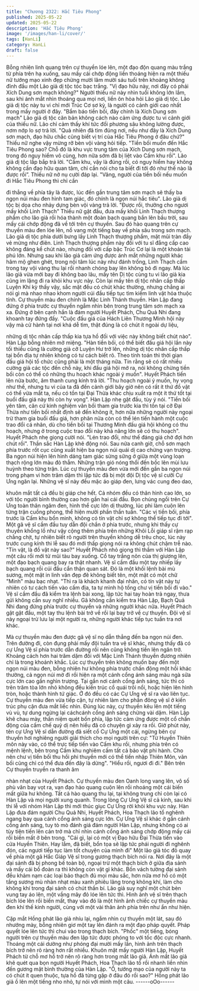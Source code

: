 ```yaml
---
title: "Chương 2322: Hắc Tiêu Phong"
published: 2025-05-22
updated: 2025-05-22
description: 'Hắc Tiêu Phong'
image: '/images/han-li/cover/'
tags: [HanLi]
category: HanLi
draft: false
---
```


Bỗng nhiên linh quang trên cự thuyền lóe lên, một đạo độn quang
màu trắng từ phía trên hạ xuống, sau mấy cái chớp động liền
thoáng hiện ra một thiếu nữ tướng mạo xinh đẹp chừng mười lăm
mười sáu tuổi trên khoảng không đỉnh đầu một Lão giả dị tộc tóc
bạc trắng.
"Vị đạo hữu này, nơi đây có phải Xích Dung sơn mạch không?"
Người thiếu nữ này nhìn tuổi không lớn lắm, sau khi ánh mắt nhìn
thoáng qua mọi nơi, liền ôn hòa hỏi Lão giả dị tộc.
Lão giả dị tộc này tu vi chỉ mới Trúc Cơ sơ kỳ, là người có cảnh
giới cao nhất trong mấy người ở đây.
"Bẩm báo tiền bối, đây chính là Xích Dung sơn mạch"
Lão giả dị tộc căn bản không cách nào cảm ứng được tu vi cảnh
giới của thiếu nữ. Lão chỉ cảm thấy khí tức đối phương sâu không
lường được, nơm nớp lo sợ trả lời.
"Quả nhiên đã tìm đúng nơi, nếu như đây là Xích Dung sơn mạch,
đạo hữu chắc cũng biết vị trí của Hắc Tiêu Phong ở đâu chứ?"
Thiếu nữ nghe vậy mừng rỡ bèn vội vàng hỏi tiếp.
"Tiền bối muốn đến Hắc Tiêu Phong sao? Chỗ đó là khu vực
trung tâm của Xích Dung sơn mạch, trong đó nguy hiểm vô cùng,
hơn nữa sớm đã bị liệt vào Cấm khu rồi". Lão giả dị tộc lắp bắp trả
lời.
"Cấm khu, vậy là đúng rồi, có nguy hiểm hay không không cần
đạo hữu quan tâm, chỉ cần nói cho ta biết đi tới đó như thế nào là
được rồi”. Thiếu nữ nở nụ cười đáp lại.
"Vâng, người của tiền bối nếu muốn đi Hắc Tiêu Phong thì chỉ cần

đi thẳng về phía tây là được, lúc đến gần trung tâm sơn mạch sẽ
thấy ba ngọn núi màu đen hình tam giác, đó chính là ngọn núi hắc
tiêu". Lão giả dị tộc bị dọa cho nhảy dựng bèn vội vàng trả lời.
"Được rồi, thưởng cho ngươi mấy khối Linh Thạch" Thiếu nữ gật
đầu, đưa mấy khối Linh Thạch thượng phẩm cho lão giả rồi hóa
thành một đoàn bạch quang bắn lên bầu trời, sau mấy cái chớp
động đã về tới trên cự thuyền.
Sau đó hào quang trên cự thuyền màu đen lóe lên, nổ vang một
tiếng bay về phía sâu trong sơn mạch.
Lão giả dị tộc phía dưới bưng lấy Linh Thạch thượng phẩm, mặt
mũi tràn đầy vẻ mừng như điên.
Linh Thạch thượng phẩm này đối với tu sĩ đẳng cấp cao không
đáng kể chút nào, nhưng đối với cấp bậc Trúc Cơ lại là một khoản
tài phú lớn.
Nhưng sau khi lão giả cảm ứng được ánh mắt những người khác
hâm mộ ghen ghét, trong nội tâm lúc này như đánh trống, Linh
Thạch cầm trong tay vội vàng thu lại rồi nhanh chóng bay lên
không bỏ đi ngay.
Mà lúc lão giả vừa mới bay đi không bao lâu, mấy tên Dị tộc cùng
tu vi lão giả kia cũng im lặng đi ra khỏi khu vực này.
Còn lại mấy tên dị tộc nhân cấp thấp Luyện Khí kỳ thấy vậy, sắc
mặt đều có chút khác thường, nhưng chẳng ai nói gì mà nhao
nhao khom người cúi đầu tiếp tục tìm kiếm linh vật hỏa thuộc tính.
Cự thuyền màu đen chính là Mặc Linh Thánh thuyền. Hàn Lập
đang đứng ở phía trước cự thuyền ngắm nhìn bên trong trung
tâm sơn mạch xa xa.
Đứng ở bên cạnh hắn là đám người Huyết Phách, Chu Quả Nhi
đang khoanh tay đứng đấy.
"Cuộc đấu giá của Hách Liên Thương Minh hội này vậy mà cử
hành tại nơi khá dễ tìm, thật đúng là có chút ít ngoài dự liệu,

những dị tộc nhân cấp thấp kia tựa hồ đối với việc này không biết
chút nào". Hàn Lập bỗng nhiên mở miệng.
"Hàn tiền bối, có thể biết đấu giá hội lần này tối thiểu cũng là
cường giả cỡ Luyện Hư trở lên, những dị tộc nhân cấp thấp tại
bổn địa tự nhiên không có tư cách biết rõ. Theo tính toán thì thời
gian đấu giá hội tổ chức cũng phải là một tháng nữa. Tin rằng sẽ
có rất nhiều cường giả các tộc đến chỗ này, khi đấu giá hội mở ra,
nói không chừng tiền bối còn có thể có những thu hoạch khác
ngoài ý muốn". Huyết Phách tiến lên nửa bước, âm thanh cung
kính trả lời.
"Thu hoạch ngoài ý muốn, hy vọng như thế, nhưng tu vi của ta đã
đến cảnh giới bây giờ nên có rất ít thứ đồ vật có thể vừa mắt ta,
nếu có tồn tại Đại Thừa khác chịu xuất ra một ít thứ tốt tại buổi
đấu giá này thì còn hy vọng". Hàn Lập nhẹ gật đầu, tùy ý nói.
"Tiền bối yên tâm, căn cứ kinh nghiệm vãn bối tham gia trước kia
thì tồn tại cỡ Đại Thừa như tiền bối nhất định sẽ đến không ít, hơn
nữa những người này ngoại trừ tham gia buổi đấu giá, hơn phân
nửa còn có thể lén tiến hành một cuộc trao đổi cá nhân, dù cho
tiền bối tại Thương Minh đấu giá hội không có thu hoạch, nhưng ở
trong cuộc trao đổi này khả năng lớn sẽ có thu hoạch". Huyết
Phách nhẹ giọng cười nói.
"Lén trao đổi, như thế đáng giá chờ đợi hơn chút rồi". Thần sắc
Hàn Lập khẽ động nói.
Sau nửa canh giờ, chỗ sơn mạch phía trước rốt cục cũng xuất
hiện ba ngọn núi quái dị cao chừng vạn trượng.
Ba ngọn núi hiện lên hình dáng tam giác sừng sững ở giữa một
vùng loạn thạch rộng lớn màu đỏ thẫm. Những trận gió nóng thổi
đến bốc lên mùi lưu huỳnh theo từng trận.
Lúc cự thuyền màu đen vừa mới đến gần ba ngọn núi trong phạm
vi hơn trăm dặm thì lập tức đã bị một đội Dị tộc vệ sĩ cưỡi Cự
Ưng ngăn lại.
Những vệ sĩ này đều mặc áo giáp đen, lưng vác cung đeo dao,

khuôn mắt tất cả đều bị giáp che hết. Cả nhóm đều có thân hình
cao lớn, so với tộc người bình thường cao hơn gần hai cái đầu.
Bọn chúng ngồi trên Cự Ưng toàn thân ngăm đen, hình thể cực
lớn dị thường, lúc phi làm cuộn lên từng trận cuồng phong, thể
hiện mười phần thần tuấn.
"Các vị tiền bối, phía trước là Cấm khu bổn minh, không có tín vật
chỉ sợ không thể tiếp tục đi tới". Một gã vệ sĩ cầm đầu tuy dẫn đội
chắn ở phía trước, nhưng khi thấy cự thuyền khổng lồ như vậy
cộng thêm phía trên những Khôi Lỗi giáp sĩ rậm rạp chằng chịt, tự
nhiên biết rõ người trên thuyền không dễ trêu chọc, lúc này trước
cung kính thi lễ sau đó mới thấp giọng nói ra không chút chậm trễ
nào.
"Tín vật, là đồ vật này sao?" Huyết Phách nhỏ giọng thì thầm với
Hàn Lập một câu rồi mới từ mũi tàu bay xuống.
Cổ tay trắng nõn của thị giương lên, một đạo bạch quang bay ra
thật nhanh.
Vệ sĩ cầm đầu một tay nhiếp lấy bạch quang rồi cúi đầu cẩn thận
quan sát. Đó là một khối lệnh bài mù sương, một mặt in linh văn
đẹp đẽ không biết tên, một mặt có một chữ "Minh" màu bạc nhạt.
"Thì ra là khách khanh đại nhân, có tín vật này tự nhiên có tư
cách tiến vào cấm địa, ta tự mình hộ tống chư vị tiền bối đi vào."
Vệ sĩ cầm đầu đã kiểm tra lệnh bài xong, lập tức hai tay hoàn trả
ngay, thưa gửi không cần suy nghĩ nhiều.
Gã không cần kiểm tra Hàn Lập, Bạch Quả Nhi đang đứng phía
trước cự thuyền và những người khác nữa.
Huyết Phách gật gật đầu, một tay thu lệnh bài trở về rồi lại bay trở
về cự thuyền.
Đội vệ sĩ này ngoại trừ lưu lại một người ra, những người khác
tiếp tục tuần tra nơi khác.

Mà cự thuyền màu đen được gã vệ sĩ nọ dẫn thẳng đến ba ngọn
núi đen.
Trên đường đi, còn đụng phải mấy đội tuần tra vệ sĩ khác, nhưng
thấy đã có cự Ưng Vệ sĩ phía trước dẫn đường rồi nên cũng
không tiến lên ngăn trở.
Khoảng cách hơn hai trăm dặm đối với Mặc Linh Thánh thuyền
đương nhiên chỉ là trong khoảnh khắc.
Lúc cự thuyền trên không muốn bay đến một ngọn núi màu đen,
bỗng nhiên hư không phía trước chấn động một hồi khác thường,
cả ngọn núi mờ đi rồi hiện ra một cánh cổng ánh sáng màu ngà
sữa cực lớn cao gần nghìn trượng.
Tại gần nơi cánh cổng ánh sáng, tức thì có trên trăm tòa lớn nhỏ
không đều kiến trúc cổ quái trôi nổi, hoặc hiện lên hình tròn, hoặc
thành hình tứ giác. Ở đó đều có các Cự Ưng vệ sĩ ra vào liên tục.
Cự thuyền màu đen vừa tiếp cận, tự nhiên làm cho phần đông vệ
sĩ ở kiến trúc phụ cận đưa mắt liếc nhìn.
Đúng lúc này, cự thuyền kêu lên một tiếng vù vù, tự dung ngừng
lại cáchcánh cổng ánh sáng chừng vài dặm.
Hàn Lập khẽ chau mày, thần niệm quét bốn phía, lập tức cảm
ứng được một cổ chấn động của cấm chế quỷ dị nên hiểu đã có
chuyện gì xảy ra rồi.
Giờ phút này, tên cự Ưng Vệ sĩ dẫn đường đã siết cổ Cự Ưng
một cái, ngừng bên cự thuyền hơi nghiêng người giải thích cho
mọi người trên cự:
"Từ Huyền Thiên môn này vào, có thể trực tiếp tiến vào Cấm khu
rồi, nhưng phía trên có mệnh lệnh, bên trong Cấm khu nghiêm
cấm tất cả bảo vật phi hành. Cho nên chư vị tiền bối thu hồi phi
thuyền mới có thể tiến nhập Thiên Môn, vãn bối cũng chỉ có thể
đưa đến đây là dừng".
"Hiểu rồi, ngươi đi đi." Bên trên Cự thuyền truyền ra thanh âm

nhàn nhạt của Huyết Phách.
Cự thuyền màu đen Oanh long vang lên, vô số phù văn bay vọt
ra, vạn đạo hào quang cuộn lên rồi nhoáng một cái biến mất giữa
hư không.
Tất cả hào quang thu lại, tại không trung chỉ còn lại có Hàn Lập và
mọi người xung quanh.
Trong lòng Cự Ưng Vệ sĩ cả kinh, sau khi thi lễ với nhóm Hàn Lập
thì mới thúc giục Cự Ưng rời khỏi khu vực này.
Hàn Lập đưa đám người Chu Quả Nhi, Huyết Phách, Hoa Thạch
lão tổ nghênh ngang bay qua cánh cổng ánh sáng cực lớn.
Cự Ưng Vệ sĩ khác ở gần cánh cổng ánh sáng, tuy tò mò đánh
giá đám người Hàn Lập, nhưng không có ai tùy tiện tiến lên cản
trở mà chỉ nhìn cánh cổng ánh sáng chớp động mấy cái rồi biến
mất ở bên trong.
"Cái gì, lại có một vị Đạo hữu Đại Thừa tiến vào cửa Huyền Thiên.
Hay lắm, đã biết, bổn tọa sẽ lập tức phái người đi nghênh đón,
các ngươi tiếp tục làm tốt chuyện của mình đi" Một lão giả tóc đỏ
quay về phía một gã Hắc Giáp Vệ sĩ trong gương thạch bích nói
ra.
Nơi đây là một đại sảnh đã bị phong bế toàn bộ, ngoại trừ một
thạch bích ở giữa địa sảnh và mấy cái bồ đoàn ra thì không còn
vật gì khác.
Bốn vách tường đại sảnh đều khảm nạm các loại bảo thạch đủ
mọi màu sắc, hơn nữa mơ hồ có một tầng sương mù nhàn nhạt
màu xanh phiêu lãng trong không khí, làm cho không khí trong đại
sảnh có chút thần bí.
Lão giả suy nghĩ một chút bèn vung tay áo lên, một vầng mây đỏ
lóe lên tức thì. Hình ảnh vệ sĩ trên thạch bích lóe lên rồi biến mất,
thay vào đó là một hình ảnh chiếc cự thuyền màu đen khí thế kinh
người, cùng với một vài thân ảnh phía trên như ẩn như hiện.

Cặp mắt Hồng phát lão giả nhíu lại, ngắm nhìn cự thuyền một lát,
sau đó nhướng mày, bỗng nhiên giơ một tay lên đánh ra một đạo
pháp quyết. Pháp quyết lóe lên tức thì chui vào trong thạch bích.
"Phốc" một tiếng, bóng người trên cự thuyền màu đen lập tức
được phóng to với tốc độc cực nhanh. Thoáng một cái dường
như phóng đại mười mấy lần, hình ảnh trên thạch bích trở nên rõ
ràng hơn rất nhiều.
Khuôn mặt mấy người Hàn Lập, Huyết Phách từ chỗ mơ hồ trở
nên rõ ràng hơn trong mắt lão giả.
Ánh mắt lão giả khẽ quét qua bọn người Huyết Phách, Hoa Thạch
lão tổ rồi nhanh liền nhìn đến gương mặt bình thường của Hàn
Lập.
"Ồ, tướng mạo của người này ta có chút ít quen thuộc, tựa hồ đã
từng gặp ở đâu đó rồi sao?" Hồng phát lão giả ồ lên một tiếng nho
nhỏ, tự nói với mình một câu.
------oOo------
